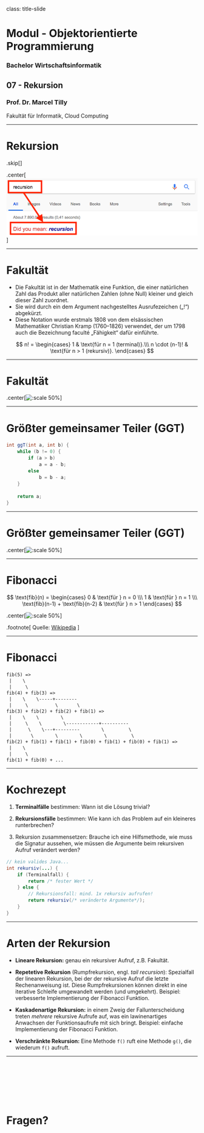 class: title-slide  

# Modul - Objektorientierte Programmierung
### Bachelor Wirtschaftsinformatik

## 07 - Rekursion
### Prof. Dr. Marcel Tilly
Fakultät für Informatik, Cloud Computing

---

# Rekursion

.skip[]

.center[![:scale 80%](./google-recursion.png)]

---

# Fakultät

- Die Fakultät ist in der Mathematik eine Funktion, die einer natürlichen Zahl das Produkt aller natürlichen Zahlen (ohne Null) kleiner und gleich dieser Zahl zuordnet.
- Sie wird durch ein dem Argument nachgestelltes Ausrufezeichen („!“) abgekürzt. 
- Diese Notation wurde erstmals 1808 von dem elsässischen Mathematiker Christian Kramp (1760–1826) verwendet, der um 1798 auch die Bezeichnung faculté „Fähigkeit“ dafür einführte. 

$$
n! = \begin{cases}
    1 & \text{für n = 1 (terminal)}.\\\
    n \cdot (n-1)! & \text{für n > 1 (rekursiv)}.
  \end{cases}
$$

---

# Fakultät

.center[![:scale 50%](./seq-fac.svg)]

---

# Größter gemeinsamer Teiler (GGT)

```java
int ggT(int a, int b) {
	while (b != 0) {
		if (a > b)
			a = a - b;
		else
			b = b - a;
	}

	return a;
}
```

---

# Größter gemeinsamer Teiler (GGT)

.center[![:scale 50%](./seq-ggt.svg)]

---

# Fibonacci

$$
\text{fib}(n) = \begin{cases}
	0 & \text{für } n = 0 \\\
	1 & \text{für } n = 1 \\\
	\text{fib}(n-1) + \text{fib}(n-2) & \text{für } n > 1
\end{cases}
$$

.center[![:scale 50%](./fibonacci-spirale.svg)]

.footnote[
Quelle: [Wikipedia](https://commons.wikimedia.org/wiki/File:FibonacciSpiral.svg)
]

---

# Fibonacci

```
fib(5) =>
 |    \
 |     \
fib(4) + fib(3) =>
 |    \    \-----+--------
 |     \          \       \
fib(3) + fib(2) + fib(2) + fib(1) =>
 |    \    \        \
 |     \    \        \------------+----------
 |      \    \---+---------        \         \
 |       \        \        \        \         \
fib(2) + fib(1) + fib(1) + fib(0) + fib(1) + fib(0) + fib(1) =>
 |    \
 |     \
fib(1) + fib(0) + ...
```

---

# Kochrezept

1. **Terminalfälle** bestimmen: Wann ist die Lösung trivial?

2. **Rekursionsfälle** bestimmen: Wie kann ich das Problem auf ein kleineres runterbrechen?

3. Rekursion zusammensetzen: Brauche ich eine Hilfsmethode, wie muss die Signatur aussehen, wie müssen die Argumente beim rekursiven Aufruf verändert werden?

```java
// kein valides Java...
int rekursiv(...) {
	if (Terminalfall) {
		return /* fester Wert */
	} else {
		// Rekursionsfall: mind. 1x rekursiv aufrufen!
		return rekursiv(/* veränderte Argumente*/);
	}
}
```

---

# Arten der Rekursion

- **Lineare Rekursion:** genau ein rekursiver Aufruf, z.B. Fakultät.

- **Repetetive Rekursion** (Rumpfrekursion, engl. _tail recursion_): Spezialfall der linearen Rekursion, bei der der rekursive Aufruf die letzte Rechenanweisung ist.
	Diese Rumpfrekursionen können direkt in eine iterative Schleife umgewandelt werden (und umgekehrt).
	Beispiel: verbesserte Implementierung der Fibonacci Funktion.

- **Kaskadenartige Rekursion:** in einem Zweig der Fallunterscheidung treten _mehrere_ rekursive Aufrufe auf, was ein lawinenartiges Anwachsen der Funktionsaufrufe mit sich bringt.
	Beispiel: einfache Implementierung der Fibonacci Funktion.

- **Verschränkte Rekursion:** Eine Methode `f()` ruft eine Methode `g()`, die wiederum `f()` aufruft.

---

<div style="margin-top: 30%"></div>

# Fragen?

